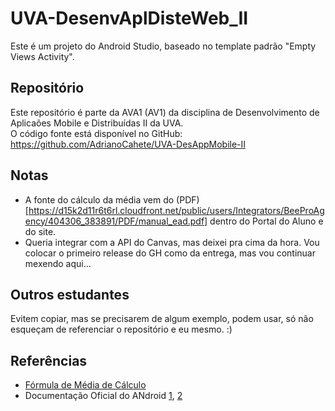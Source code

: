# UVA-DesenvAplDisteWeb_II

Este é um projeto do Android Studio, baseado no template padrão "Empty Views Activity".

## Repositório
Este repositório é parte da AVA1 (AV1) da disciplina de Desenvolvimento de Aplicaões Mobile e Distribuídas II da UVA.  
O código fonte está disponível no GitHub: <https://github.com/AdrianoCahete/UVA-DesAppMobile-II>

## Notas

- A fonte do cálculo da média vem do (PDF)[https://d15k2d11r6t6rl.cloudfront.net/public/users/Integrators/BeeProAgency/404306_383891/PDF/manual_ead.pdf] dentro do Portal do Aluno e do site.
- Queria integrar com a API do Canvas, mas deixei pra cima da hora. Vou colocar o primeiro release do GH como da entrega, mas vou continuar mexendo aqui... 


## Outros estudantes

Evitem copiar, mas se precisarem de algum exemplo, podem usar, só não esqueçam de referenciar o repositório e eu mesmo. :)


## Referências

- [Fórmula de Média de Cálculo](https://d15k2d11r6t6rl.cloudfront.net/public/users/Integrators/BeeProAgency/404306_383891/PDF/manual_ead.pdf)
- Documentação Oficial do ANdroid [1](https://developer.android.com/guide/topics/resources/providing-resources), [2](https://developer.android.com/reference/packages) 
